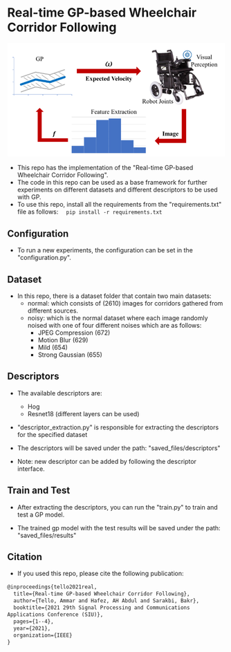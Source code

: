 # Real-time GP-based Wheelchair Corridor Following

![img.png](img.png)

- This repo has the implementation of the "Real-time 
GP-based Wheelchair Corridor Following".
- The code in this repo can be used as a base framework for further
experiments on different datasets and different 
  descriptors to be used with GP.
- To use this repo, install all the requirements
from the "requirements.txt" file as follows:
`  pip install -r requirements.txt`
  
## Configuration
- To run a new experiments, the configuration
can be set in the "configuration.py". 

## Dataset

- In this repo, there is a dataset folder that contain 
two main datasets:
  - normal: which consists of (2610) images for corridors
    gathered from different sources.
  - noisy: which is the normal dataset where each image
    randomly noised with one of four different 
    noises which are as follows: 
    - JPEG Compression (672)
    - Motion Blur (629)
    - Mild (654)
    - Strong Gaussian (655)
    
## Descriptors 

- The available descriptors are:
  - Hog
  - Resnet18 (different layers can be used)

- "descriptor_extraction.py" is responsible for 
extracting the descriptors for the specified
  dataset

- The descriptors will be saved under the path:
"saved_files/descriptors"

- Note: new descriptor can be added by following
the descriptor interface.
  
## Train and Test
- After extracting the descriptors, you can run
the "train.py" to train and test a GP model.
  
- The trained gp model with the test results
  will be saved under the path: "saved_files/results"
  
## Citation

- If you used this repo, please cite the following 
  publication: 
```
@inproceedings{tello2021real,
  title={Real-time GP-based Wheelchair Corridor Following},
  author={Tello, Ammar and Hafez, AH Abdul and Sarakbi, Bakr},
  booktitle={2021 29th Signal Processing and Communications Applications Conference (SIU)},
  pages={1--4},
  year={2021},
  organization={IEEE}
}
```
